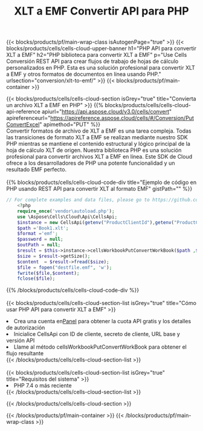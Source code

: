 ﻿---
title:  XLT a EMF Convertir API para PHP
description:  Usando Aspose.Cells Cloud SDK para PHP para convertir un archivo de formato XLT a un archivo de formato EMF.
url: /es/php/conversion/xlt-to-emf/
---
{{< blocks/products/pf/main-wrap-class isAutogenPage="true" >}}
{{< blocks/products/cells/cells-cloud-upper-banner h1="PHP API para convertir XLT a EMF" h2="PHP biblioteca para convertir XLT a EMF" p="Use Cells Conversión REST API para crear flujos de trabajo de hojas de cálculo personalizados en PHP. Esta es una solución profesional para convertir XLT a EMF y otros formatos de documentos en línea usando PHP." urlsection="conversion/xlt-to-emf/" >}}
{{< blocks/products/pf/main-container >}}

{{< blocks/products/cells/cells-cloud-section isGrey="true" title="Convierta un archivo XLT a EMF en PHP" >}}
{{% blocks/products/cells/cells-cloud-api-reference apiurl="https://api.aspose.cloud/v3.0/cells/convert" apireferenceurl="https://apireference.aspose.cloud/cells/#/Conversion/PutConvertExcel" apimethod="PUT" %}}
<br/>
Convertir formatos de archivo de XLT a EMF es una tarea compleja. Todas las transiciones de formato XLT a EMF se realizan mediante nuestro SDK PHP mientras se mantiene el contenido estructural y lógico principal de la hoja de cálculo XLT de origen. Nuestra biblioteca PHP es una solución profesional para convertir archivos XLT a EMF en línea. Este SDK de Cloud ofrece a los desarrolladores de PHP una potente funcionalidad y un resultado EMF perfecto.
<br/>
<br/>
{{% blocks/products/cells/cells-cloud-code-div title="Ejemplo de código en PHP usando REST API para convertir XLT al formato EMF" gistPath="" %}}
 
```php
// For complete examples and data files, please go to https://github.com/aspose-cells-cloud/aspose-cells-cloud-php/
    <?php
    require_once('vendor\autoload.php');
    use \Aspose\Cells\Cloud\Api\CellsApi;
    $instance = new CellsApi(getenv("ProductClientId"),getenv("ProductClientSecret"));
    $path ='Book1.xlt';    
    $format ='emf';
    $password = null;
    $outPath = null;      
    $result = $this->instance->cellsWorkbookPutConvertWorkBook($path ,$format, $password,  $outPath);
    $size = $result->getSize();
    $content  = $result->fread($size);
    $file = fopen("destfile.emf", 'w');
    fwrite($file,$content);
    fclose($file);
```
 
{{% /blocks/products/cells/cells-cloud-code-div %}}
<br/>
<br/>
{{< blocks/products/cells/cells-cloud-section-list isGrey="true" title="Cómo usar PHP API para convertir XLT a EMF" >}}
<li> Crea una cuenta en<a href="https://dashboard.aspose.cloud/">Panel</a> para obtener la cuota API gratis y los detalles de autorización</li>
<li>Inicialice CellsApi con ID de cliente, secreto de cliente, URL base y versión API</li>
<li>Llame al método cellsWorkbookPutConvertWorkBook para obtener el flujo resultante</li>
{{< /blocks/products/cells/cells-cloud-section-list >}}
<br/>
<br/>
{{< blocks/products/cells/cells-cloud-section-list isGrey="true" title="Requisitos del sistema" >}}
<li>PHP 7.4 o más reciente</li>
{{< /blocks/products/cells/cells-cloud-section-list >}}

{{< /blocks/products/cells/cells-cloud-section >}}

{{< /blocks/products/pf/main-container >}}
{{< /blocks/products/pf/main-wrap-class >}}
